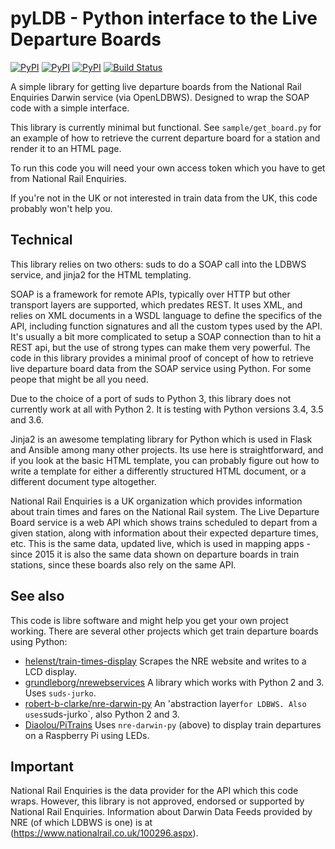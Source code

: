 # pyLDB - Python interface to the Live Departure Boards

[![PyPI](https://img.shields.io/pypi/v/pyldb.svg)](https://pypi.python.org/pypi/pyldb)
[![PyPI](https://img.shields.io/pypi/dm/pyldb.svg)](https://pypi.python.org/pypi/pyldb)
[![PyPI](https://img.shields.io/pypi/l/pyldb.svg)](https://pypi.python.org/pypi/pyldb)
[![Build Status](https://travis-ci.org/jwg4/pyldb.svg?branch=master)](https://travis-ci.org/jwg4/pyldb)

A simple library for getting live departure boards from the National Rail Enquiries Darwin service (via OpenLDBWS). Designed to wrap the SOAP code with a simple interface.

This library is currently minimal but functional. See `sample/get_board.py` for an example of how to retrieve the current departure board for a station and render it to an HTML page.

To run this code you will need your own access token which you have to get from National Rail Enquiries.

If you're not in the UK or not interested in train data from the UK, this code probably won't help you.

## Technical
This library relies on two others: suds to do a SOAP call into the LDBWS service, and jinja2 for the HTML templating.

SOAP is a framework for remote APIs, typically over HTTP but other transport layers are supported, which predates REST. It uses XML, and relies on XML documents in a WSDL language to define the specifics of the API, including function signatures and all the custom types used by the API. It's usually a bit more complicated to setup a SOAP connection than to hit a REST api, but the use of strong types can make them very powerful. The code in this library provides a minimal proof of concept of how to retrieve live departure board data from the SOAP service using Python. For some peope that might be all you need.

Due to the choice of a port of suds to Python 3, this library does not currently work at all with Python 2. It is testing with Python versions 3.4, 3.5 and 3.6.

Jinja2 is an awesome templating library for Python which is used in Flask and Ansible among many other projects. Its use here is straightforward, and if you look at the basic HTML template, you can probably figure out how to write a template for either a differently structured HTML document, or a different document type altogether.

National Rail Enquiries is a UK organization which provides information about train times and fares on the National Rail system. The Live Departure Board service is a web API which shows trains scheduled to depart from a given station, along with information about their expected departure times, etc. This is the same data, updated live, which is used in mapping apps - since 2015 it is also the same data shown on departure boards in train stations, since these boards also rely on the same API.

## See also
This code is libre software and might help you get your own project working. There are several other projects which get train departure boards using Python:
 - [helenst/train-times-display](https://github.com/helenst/train-times-display) Scrapes the NRE website and writes to a LCD display.
 - [grundleborg/nrewebservices](https://github.com/grundleborg/nrewebservices) A library which works with Python 2 and 3. Uses `suds-jurko`.
 - [robert-b-clarke/nre-darwin-py](https://github.com/robert-b-clarke/nre-darwin-py) An 'abstraction layer` for LDBWS. Also uses `suds-jurko`, also Python 2 and 3.
 - [Diaolou/PiTrains](https://github.com/Diaolou/PiTrains) Uses `nre-darwin-py` (above) to display train departures on a Raspberry Pi using LEDs.

## Important
National Rail Enquiries is the data provider for the API which this code wraps. However, this library is not approved, endorsed or supported by National Rail Enquiries. Information about Darwin Data Feeds provided by NRE (of which LDBWS is one) is at (https://www.nationalrail.co.uk/100296.aspx).